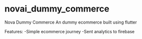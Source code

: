 # novai_dummy_commerce

Nova Dummy Commerce
An dummy ecommerce built using flutter

Features:
-Simple ecommerce journey
-Sent analytics to firebase

 
